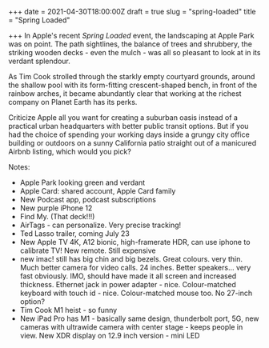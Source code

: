 +++
date = 2021-04-30T18:00:00Z
draft = true
slug = "spring-loaded"
title = "Spring Loaded"

+++
In Apple's recent _Spring Loaded_ event, the landscaping at Apple Park was on point. The path sightlines, the balance of trees and shrubbery, the striking wooden decks - even the mulch - was all so pleasant to look at in its verdant splendour.

As Tim Cook strolled through the starkly empty courtyard grounds, around the shallow pool with its form-fitting crescent-shaped bench, in front of the rainbow arches, it became abundantly clear that working at the richest company on Planet Earth has its perks.

Criticize Apple all you want for creating a suburban oasis instead of a practical urban headquarters with better public transit options. But if you had the choice of spending your working days inside a grungy city office building or outdoors on a sunny California patio straight out of a manicured Airbnb listing, which would you pick?

Notes:

* Apple Park looking green and verdant
* Apple Card: shared account, Apple Card family
* New Podcast app, podcast subscriptions
* New purple iPhone 12
* Find My. (That deck!!!)
* AirTags - can personalize. Very precise tracking!
* Ted Lasso trailer, coming July 23
* New Apple TV 4K, A12 bionic, high-framerate HDR, can use iphone to calibrate TV! New remote. Still expensive
* new imac! still has big chin and big bezels. Great colours. very thin. Much better camera for video calls. 24 inches. Better speakers… very fast obviously. IMO, should have made it all screen and increased thickness. Ethernet jack in power adapter - nice. Colour-matched keyboard with touch id - nice. Colour-matched mouse too. No 27-inch option?
* Tim Cook M1 heist - so funny
* New iPad Pro has M1 - basically same design, thunderbolt port, 5G, new cameras with ultrawide camera with center stage - keeps people in view. New XDR display on 12.9 inch version - mini LED